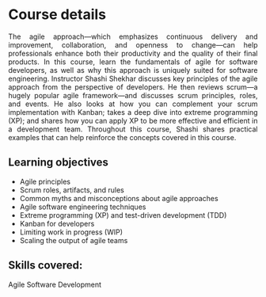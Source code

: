 # Course details

<p align="justify">
The agile approach—which emphasizes continuous delivery and improvement, collaboration, and openness to change—can help professionals enhance both their productivity and the quality of their final products. In this course, learn the fundamentals of agile for software developers, as well as why this approach is uniquely suited for software engineering. Instructor Shashi Shekhar discusses key principles of the agile approach from the perspective of developers. He then reviews scrum—a hugely popular agile framework—and discusses scrum principles, roles, and events. He also looks at how you can complement your scrum implementation with Kanban; takes a deep dive into extreme programming (XP); and shares how you can apply XP to be more effective and efficient in a development team. Throughout this course, Shashi shares practical examples that can help reinforce the concepts covered in this course.
</p>

## Learning objectives

- Agile principles
- Scrum roles, artifacts, and rules
- Common myths and misconceptions about agile approaches
- Agile software engineering techniques
- Extreme programming (XP) and test-driven development (TDD)
- Kanban for developers
- Limiting work in progress (WIP)
- Scaling the output of agile teams

## Skills covered:
Agile Software Development
